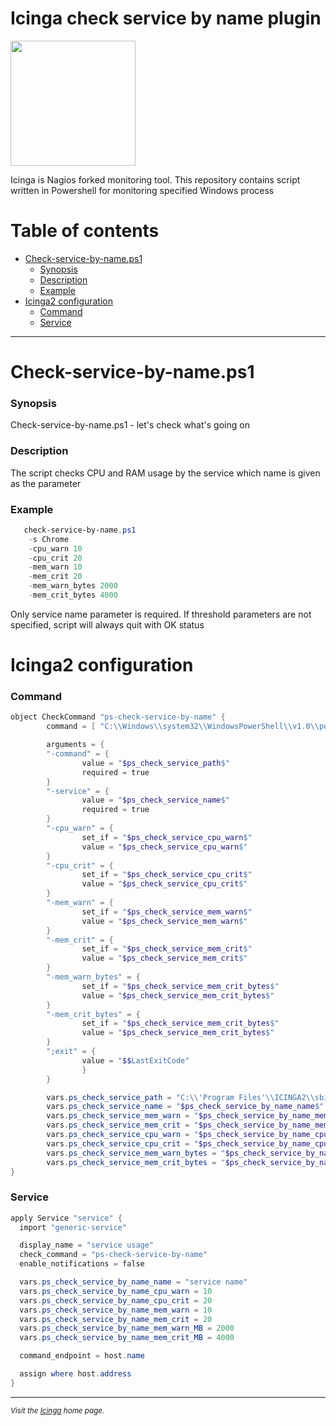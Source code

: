

# Icinga check service by name plugin
<a href="https://icinga.com/"><img src="https://warlord0blog.files.wordpress.com/2020/06/icinga2_logo.png?w=712" width="200"/></a>

Icinga is Nagios forked monitoring tool. This repository contains script written in Powershell for monitoring specified Windows process

# Table of contents
* [Check-service-by-name.ps1](#check-service-by-nameps1)
    + [Synopsis](#synopsis)
    + [Description](#description)
    + [Example](#example)
* [Icinga2 configuration](#icinga2-configuration)
    + [Command](#command)
    + [Service](#service)

---
# Check-service-by-name.ps1 

### Synopsis
   Check-service-by-name.ps1 - let's check what's going on
### Description
   The script checks CPU and RAM usage by the service which name is given as the parameter
### Example
```powershell
   check-service-by-name.ps1  
    -s Chrome  
    -cpu_warn 10  
    -cpu_crit 20  
    -mem_warn 10  
    -mem_crit 20  
    -mem_warn_bytes 2000  
    -mem_crit_bytes 4000
```

Only service name parameter is required. If threshold parameters are not specified, script will always quit with OK status


# Icinga2 configuration

### Command
```powershell
object CheckCommand "ps-check-service-by-name" {
        command = [ "C:\\Windows\\system32\\WindowsPowerShell\\v1.0\\powershell.exe" ]

        arguments = {
        "-command" = {
                value = "$ps_check_service_path$"
                required = true
        }
        "-service" = {
                value = "$ps_check_service_name$"
                required = true
        }
        "-cpu_warn" = {
                set_if = "$ps_check_service_cpu_warn$"
                value = "$ps_check_service_cpu_warn$"
        }
        "-cpu_crit" = {
                set_if = "$ps_check_service_cpu_crit$"
                value = "$ps_check_service_cpu_crit$"
        }
        "-mem_warn" = {
                set_if = "$ps_check_service_mem_warn$"
                value = "$ps_check_service_mem_warn$"
        }
        "-mem_crit" = {
                set_if = "$ps_check_service_mem_crit$"
                value = "$ps_check_service_mem_crit$"
        }
        "-mem_warn_bytes" = {
                set_if = "$ps_check_service_mem_crit_bytes$"
                value = "$ps_check_service_mem_crit_bytes$"
        }
        "-mem_crit_bytes" = {
                set_if = "$ps_check_service_mem_crit_bytes$"
                value = "$ps_check_service_mem_crit_bytes$"
        }
        ";exit" = {
                value = "$$LastExitCode"
                }
        }

        vars.ps_check_service_path = "C:\\'Program Files'\\ICINGA2\\sbin\\check_service_by_name.ps1"
        vars.ps_check_service_name = "$ps_check_service_by_name_name$"
        vars.ps_check_service_mem_warn = "$ps_check_service_by_name_mem_warn$"
        vars.ps_check_service_mem_crit = "$ps_check_service_by_name_mem_crit$"
        vars.ps_check_service_cpu_warn = "$ps_check_service_by_name_cpu_warn$"
        vars.ps_check_service_cpu_crit = "$ps_check_service_by_name_cpu_crit$"
        vars.ps_check_service_mem_warn_bytes = "$ps_check_service_by_name_mem_warn_MB$"
        vars.ps_check_service_mem_crit_bytes = "$ps_check_service_by_name_mem_crit_MB$"
}

```

### Service

```powershell
apply Service "service" {
  import "generic-service"

  display_name = "service usage"
  check_command = "ps-check-service-by-name"
  enable_notifications = false

  vars.ps_check_service_by_name_name = "service name"
  vars.ps_check_service_by_name_cpu_warn = 10
  vars.ps_check_service_by_name_cpu_crit = 20
  vars.ps_check_service_by_name_mem_warn = 10
  vars.ps_check_service_by_name_mem_crit = 20
  vars.ps_check_service_by_name_mem_warn_MB = 2000
  vars.ps_check_service_by_name_mem_crit_MB = 4000

  command_endpoint = host.name

  assign where host.address
}
```

---

<small> *Visit the [Icinga] home page.*

[Icinga]: https://icinga.com/

